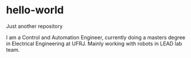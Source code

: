 # hello-world
Just another repository

I am a Control and Automation Engineer, currently doing a masters degree in Electrical Engineering at UFRJ.
Mainly working with robots in LEAD lab team.
